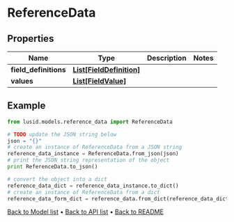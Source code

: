 # ReferenceData


## Properties
Name | Type | Description | Notes
------------ | ------------- | ------------- | -------------
**field_definitions** | [**List[FieldDefinition]**](FieldDefinition.md) |  | 
**values** | [**List[FieldValue]**](FieldValue.md) |  | 

## Example

```python
from lusid.models.reference_data import ReferenceData

# TODO update the JSON string below
json = "{}"
# create an instance of ReferenceData from a JSON string
reference_data_instance = ReferenceData.from_json(json)
# print the JSON string representation of the object
print ReferenceData.to_json()

# convert the object into a dict
reference_data_dict = reference_data_instance.to_dict()
# create an instance of ReferenceData from a dict
reference_data_form_dict = reference_data.from_dict(reference_data_dict)
```
[Back to Model list](../README.md#documentation-for-models) &#8226; [Back to API list](../README.md#documentation-for-api-endpoints) &#8226; [Back to README](../README.md)


